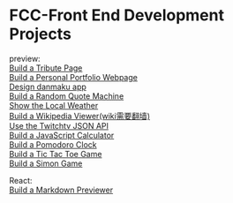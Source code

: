# FCC-Front End Development Projects
preview:<br>
[Build a Tribute Page](https://1103409364.github.io/FCC-Front-End-Projects/Build-a-Tribute-Page/)<br>
[Build a Personal Portfolio Webpage](https://1103409364.github.io/FCC-Front-End-Projects/Build-a-Personal-Portfolio-Webpage/) <br>
[Design danmaku app](https://1103409364.github.io/FCC-Front-End-Projects/Design-danmaku-app/)<br>
[Build a Random Quote Machine](https://1103409364.github.io/FCC-Front-End-Projects/Build-a-Random-Quote-Machine/index.html)<br>
[Show the Local Weather](https://1103409364.github.io/FCC-Front-End-Projects/Show-the-Local-Weather)<br>
[Build a Wikipedia Viewer(wiki需要翻墙)](https://1103409364.github.io/FCC-Front-End-Projects/Build-a-Wikipedia-Viewer)<br>
[Use the Twitchtv JSON API](https://1103409364.github.io/FCC-Front-End-Projects/Use-the-Twitchtv-JSON-API)<br>
[Build a JavaScript Calculator](https://1103409364.github.io/FCC-Front-End-Projects/Build-a-JavaScript-Calculator)<br>
[Build a Pomodoro Clock](https://1103409364.github.io/FCC-Front-End-Projects/Build-a-Pomodoro-Clock)<br>
[Build a Tic Tac Toe Game](https://1103409364.github.io/FCC-Front-End-Projects/Build-a-Tic-Tac-Toe-Game)<br>
[Build a Simon Game](https://1103409364.github.io/FCC-Front-End-Projects/Build-a-Simon-Game)<br>

React:<br>
[Build a Markdown Previewer](https://1103409364.github.io/FCC-Front-End-Projects/Build-a-Markdown-Previewer)<br>
